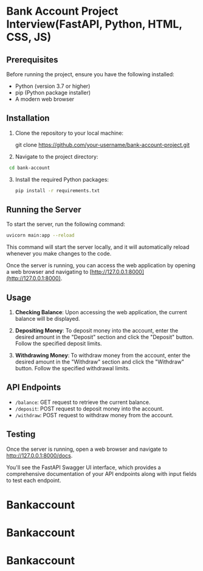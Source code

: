 # Bank Account Project Interview(FastAPI, Python, HTML, CSS, JS)

## Prerequisites

Before running the project, ensure you have the following installed:

- Python (version 3.7 or higher)
- pip (Python package installer)
- A modern web browser

## Installation

1. Clone the repository to your local machine:

   
   git clone https://github.com/your-username/bank-account-project.git
  

2. Navigate to the project directory:

  ```bash
   cd bank-account
  ```

3. Install the required Python packages:

   ```bash
   pip install -r requirements.txt
   ```

## Running the Server

To start the server, run the following command:

```bash
uvicorn main:app --reload
```


This command will start the server locally, and it will automatically reload whenever you make changes to the code.

Once the server is running, you can access the web application by opening a web browser and navigating to [http://127.0.0.1:8000](http://127.0.0.1:8000).

## Usage

1. **Checking Balance**: Upon accessing the web application, the current balance will be displayed.

2. **Depositing Money**: To deposit money into the account, enter the desired amount in the "Deposit" section and click the "Deposit" button. Follow the specified deposit limits.

3. **Withdrawing Money**: To withdraw money from the account, enter the desired amount in the "Withdraw" section and click the "Withdraw" button. Follow the specified withdrawal limits.

## API Endpoints

- `/balance`: GET request to retrieve the current balance.
- `/deposit`: POST request to deposit money into the account.
- `/withdraw`: POST request to withdraw money from the account.

## Testing

Once the server is running, open a web browser and navigate to http://127.0.0.1:8000/docs.

You'll see the FastAPI Swagger UI interface, which provides a comprehensive documentation of your API endpoints along with input fields to test each endpoint.
# Bankaccount
# Bankaccount
# Bankaccount
